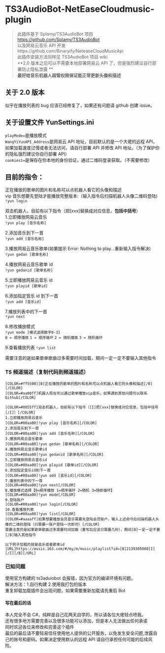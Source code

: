 # TS3AudioBot-NetEaseCloudmusic-plugin

> 此插件基于 Splamy/TS3AudioBot 项目 https://github.com/Splamy/TS3AudioBot  
> 以及网易云音乐 API 开发https://github.com/Binaryify/NeteaseCloudMusicApi  
> 此插件安装方法同样见 TS3AudioBot 项目 wiki  
> **2.0 版本之后可以不需要本地部署网易云 API 了，但是强烈建议自行部署防止隐私泄露 **  
> **最好给音乐机器人超管权限保证能正常更新头像和描述**

## 关于 2.0 版本

似乎在播放列表的 bug 应该已经修复了，如果还有问题请 github 创建 issue。

## 关于设置文件 YunSettings.ini

`playMode=`是播放模式  
`WangYiYunAPI_Address`是网易云 API 地址，目前默认的是一个大佬的远程 API，如果加载速度过慢或者无法访问，请自行部署 API 并修改 API 地址。（为了保护你的隐私强烈建议你自行部署 API）  
`cookies1=`是保存在你本地的身份验证，通过二维码登录获取。（不需要修改）

## 目前的指令：

正在播放的歌单的图片和名称可以点机器人看它的头像和描述  
vip 音乐想要先登陆才能播放完整版本:（输入指令后扫描机器人头像二维码登陆)  
`!yun login`

双击机器人，目前有以下指令（把[xxx]替换成对应信息，**包括中括号**）  
1.立即播放网易云音乐  
`!yun play [音乐名称]`

2.添加音乐到下一首  
`!yun add [音乐名称]`

3.播放网易云音乐歌单(如果提示 Error: Nothing to play...重新输入指令解决)  
`!yun gedan [歌单名称]`

4.播放网易云音乐歌单 id  
`!yun gedanid [歌单名称]`

5.立即播放网易云音乐 id  
`!yun playid [歌单id]`

6.添加指定音乐 id 到下一首  
`!yun add [音乐id]`

7.播放列表中的下一首  
`!yun next`

8.修改播放模式  
`!yun mode [模式选择数字0-3]`  
`0 = 顺序播放`
`1 = 顺序循环`
`2 = 随机播放`
`3 = 随机循环`

9.查看播放列表
`!yun list`

需要注意的是如果歌单歌曲过多需要时间加载，期间一定一定不要输入其他指令

### TS 频道描述（复制代码到频道描述）

```
[COLOR=#ff5500][B]正在播放的歌单的图片和名称可以点机器人看它的头像和描述[/B][/COLOR]
[COLOR=#aa00ff]机器人现在可以通过歌单播放vip音乐，如果遇到其他问题可以联系Github[/COLOR]

[COLOR=#0055ff]双击机器人，目前有以下指令（[I]把[xxx]替换成对应信息，包括中括号[/I]）[/COLOR]
1.立即播放网易云音乐
[COLOR=#00aa00]!yun play [音乐名称][/COLOR]
2.添加音乐到下一首
[COLOR=#00aa00]!yun add [音乐名称][/COLOR]
3.播放网易云音乐歌单
[COLOR=#00aa00]!yun gedan [歌单名称][/COLOR]
4.播放网易云音乐歌单id
[COLOR=#00aa00]!yun gedanid [歌单名称][/COLOR]
5.立即播放网易云音乐id
[COLOR=#00aa00]!yun playid [歌单id][/COLOR]
6.添加指定音乐id到下一首
[COLOR=#00aa00]!yun add [音乐id][/COLOR]
7.播放列表中的下一首
[COLOR=#00aa00]!yun next[/COLOR]
8.播放模式选择【0=顺序播放 1=顺序循环 2=随机 3=随即循环】
[COLOR=#00aa00]!yun mode[/COLOR]
9.登陆账户
[COLOR=#00aa00]!yun login[/COLOR]
10.查看播放列表
[COLOR=#00aa00]!yun list[/COLOR]
[COLOR=#aaaaff]如果想要播放会员音乐需要先登陆会员账户，输入上述命令后扫描机器人头像的二维码登陆（只需要一账户登陆一次即可）[/COLOR]
需要注意的是如果歌单歌曲过多需要时间加载（重写后应该只需要几秒），期间[B]一定一定不要[/B]输入其他指令

以下例子加粗的就是音乐或者歌单id
[URL]https://music.163.com/#/my/m/music/playlist?id=[B]2139305008[I][/I][/B][/URL]

```

### 已知问题

使用官方构建的 ts3aduiobot 会报错，因为官方的编译环境有问题。  
解决方法：1.自行构建 2.使用我打包的版本  
重复卸载加载插件会出现问题，如果需要重新加载请先重启 Bot

#### 写在最后的话

本人完全不会 C#，纯粹是自己花两天自学的，所以请各位大佬轻点喷我。  
还有很多地方需要完善以及很多功能可以添加，但是本人无法做出任何承诺  
同时欢迎各位来修改和完善这个插件  
最后的最后请不要轻易信任使用他人提供的公开服务，以免发生安全问题,泄露自己的账号和密码。如果决定使用默认的远程 API 请自行承担任何可能的后续风险。
